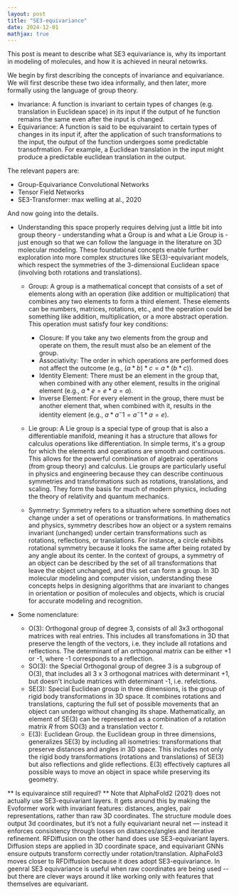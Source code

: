```yaml
---
layout: post
title: "SE3-equivariance"
date: 2024-12-01
mathjax: true
---
```



This post is meant to describe what SE3 equivariance is, why its important in modeling of molecules, and how it is achieved in neural netowrks. 

We begin by first describing the concepts of invariance and equivariance. We will first describe these two idea informally, and then later, more formally using the language of group theory. 

- Invariance: A function is invariant to certain types of changes (e.g. translation in Euclidean space) in its input if the output of he function remains the same even after the input is changed. 
- Equivariance: A function is said to be equivaraint to certain types of changes in its input if, after the application of such transformations to the input, the output of the function undergoes some predictable transofrmation. For example, a Euclidean translation in the input might produce a predictable euclidean translation in the output. 

The relevant papers are: 

- Group-Equivariance Convolutional Networks
- Tensor Field Networks
- SE3-Transformer: max welling at al., 2020


And now going into the details.

- Understanding this space properly requires delving just a little bit into group theory - understanding what a Group is and what a Lie Group is - just enough so that we can follow the language in the literature on 3D molecular modeling. These foundational concepts enable further exploration into more complex structures like SE(3)-equivariant models, which respect the symmetries of the 3-dimensional Euclidean space (involving both rotations and translations).

  - Group: A group is a mathematical concept that consists of a set of elements along with an operation (like addition or multiplication) that combines any two elements to form a third element. These elements can be numbers, matrices, rotations, etc., and the operation could be something like addition, multiplication, or a more abstract operation. This operation must satisfy four key conditions: 
    - Closure: If you take any two elements from the group and operate on them, the result must also be an element of the group.
    - Associativity: The order in which operations are performed does not affect the outcome (e.g., $(a * b) * c = a * (b * c)$).
    - Identity Element: There must be an element in the group that, when combined with any other element, results in the original element (e.g., $a * e = e * a = a$).
    - Inverse Element: For every element in the group, there must be another element that, when combined with it, results in the identity element (e.g., $a * a^-1 = a^-1 * a = e$).

  - Lie group: A Lie group is a special type of group that is also a differentiable manifold, meaning it has a structure that allows for calculus operations like differentiation. In simple terms, it's a group for which the elements and operations are smooth and continuous. This allows for the powerful combination of algebraic operations (from group theory) and calculus. Lie groups are particularly useful in physics and engineering because they can describe continuous symmetries and transformations such as rotations, translations, and scaling. They form the basis for much of modern physics, including the theory of relativity and quantum mechanics.

  - Symmetry: Symmetry refers to a situation where something does not change under a set of operations or transformations. In mathematics and physics, symmetry describes how an object or a system remains invariant (unchanged) under certain transformations such as rotations, reflections, or translations. For instance, a circle exhibits rotational symmetry because it looks the same after being rotated by any angle about its center. In the context of groups, a symmetry of an object can be described by the set of all transformations that leave the object unchanged, and this set can form a group. In 3D molecular modeling and computer vision, understanding these concepts helps in designing algorithms that are invariant to changes in orientation or position of molecules and objects, which is crucial for accurate modeling and recognition.

- Some nomenclature: 
  - O(3): Orthogonal group of degree 3, consists of all 3x3 orthogonal matrices with real entries. This includes all transfomations in 3D that preserve the length of the vectors, i.e. they include all rotations and reflections. The determinant of an orthogonal matrix can be either +1 or -1, where -1 corresponds to a reflection. 
  - SO(3): the Special Orthogonal group of degree 3 is a subgroup of O(3), that includes all 3 x 3 orthogonal matrices with determinant +1, but doesn't include matrices with determinant -1, i.e. refelctions. 
  - SE(3):  Special Euclidean group in three dimensions, is the group of rigid body transformations in 3D space. It combines rotations and translations, capturing the full set of possible movements that an object can undergo without changing its shape. Mathematically, an element of SE(3) can be represented as a combination of a rotation matrix $R$ from SO(3) and a translation vector $t$.  
  - E(3): Euclidean Group. the Euclidean group in three dimensions, generalizes SE(3) by including all isometries: transformations that preserve distances and angles in 3D space. This includes not only the rigid body transformations (rotations and translations) of SE(3) but also reflections and glide reflections. E(3) effectively captures all possible ways to move an object in space while preserving its geometry.

** Is equivaraince still required? **
Note that AlphaFold2 (2021) does not actually use SE3-equivariant layers. It gets around this by making the Evoformer work with invariant features: distances, angles, pair representations, rather than raw 3D coordinates. The structure module does output 3d coordinates, but it’s not a fully equivariant neural net — instead it enforces consistency through losses on distances/angles and iterative refinement. RFDiffusion on the other hand does use SE3-equivariant layers. Diffusion steps are applied in 3D coordinate space, and equivariant GNNs ensure outputs transform correctly under rotation/translation. AlphaFold3 moves closer to RFDiffusion because it does adopt SE3-equivariance. In geenral SE3 equivariance is useful when raw coordinates are being used -- but there are clever ways around it like working only with features that themselves are equivariant. 
